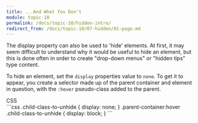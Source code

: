 ```yaml
---
title: ...And What You Don't
module: topic-10
permalink: /docs/topic-10/hidden-intro/
redirect_from: /docs/topic-10/07-hidden/01-page.md
---
```


<div class="divider-heading"></div>

The display property can also be used to 'hide' elements. At first, it may seem difficult to understand why it would be useful to hide an element, but this is done often in order to create "drop-down menus" or "hidden tips" type content.

To hide an element, set the `display` properties value to `none`. To get it to appear, you create a selector made up of the parent container and element in question, with the `:hover` pseudo-class added to the parent.

<div id="code-heading">CSS</div>
```css
.child-class-to-unhide {
    display: none;
}
.parent-container:hover .child-class-to-unhide {
    display: block;
}
```
